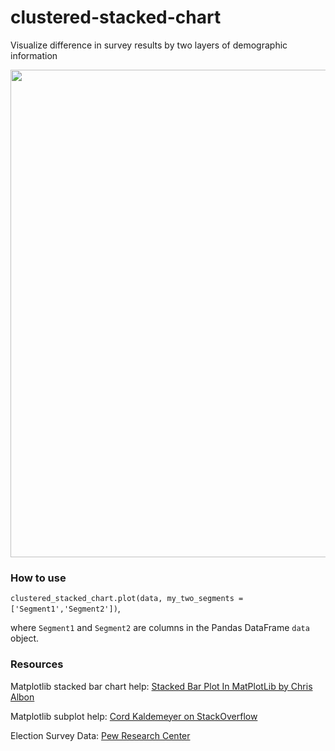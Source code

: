 # clustered-stacked-chart
Visualize difference in survey results by two layers of demographic information

<img style= "width: 780px;" src="http://cgerson.github.io/images/Election_Preferences_by_Gender_and_Age.png">


### How to use
`clustered_stacked_chart.plot(data, my_two_segments = ['Segment1','Segment2'])`,

where `Segment1` and `Segment2` are columns in the Pandas DataFrame `data` object.

### Resources

Matplotlib stacked bar chart help: <a href = "http://chrisalbon.com/python/matplotlib_stacked_bar_plot.html">Stacked Bar Plot In MatPlotLib by Chris Albon</a>

Matplotlib subplot help: <a href = "http://stackoverflow.com/a/35060572">Cord Kaldemeyer on StackOverflow</a>

Election Survey Data: <a href = "http://www.pewresearch.org/fact-tank/2016/07/28/a-closer-look-at-the-gender-gap-in-presidential-voting/ft_16-7-29-gender2/">Pew Research Center</a>
